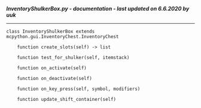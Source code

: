 ***InventoryShulkerBox.py - documentation - last updated on 6.6.2020 by uuk***
___

    class InventoryShulkerBox extends mcpython.gui.InventoryChest.InventoryChest

        function create_slots(self) -> list

        function test_for_shulker(self, itemstack)

        function on_activate(self)

        function on_deactivate(self)

        function on_key_press(self, symbol, modifiers)

        function update_shift_container(self)